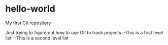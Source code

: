 # hello-world
My first Git repository

Just trying to figure out how to use Git to track projects.
-This is a first level list
--This is a second level list
